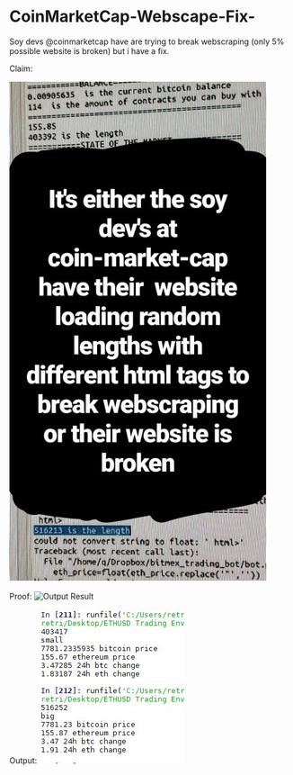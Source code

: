 # CoinMarketCap-Webscape-Fix-
Soy devs @coinmarketcap have are trying to break webscraping (only 5% possible website is broken) but i have a fix.

Claim:

![Output Result](https://github.com/RetributionByRevenue/CoinMarketCap-Webscape-Fix-/blob/master/claim.JPG?raw=true?)

Proof:
![Output Result](https://github.com/RetributionByRevenue/CoinMarketCap-Webscape-Fix-/blob/master/proof.gif?raw=true?)

Output:
![Output Result](https://github.com/RetributionByRevenue/CoinMarketCap-Webscape-Fix-/blob/master/output.JPG?raw=true?)
